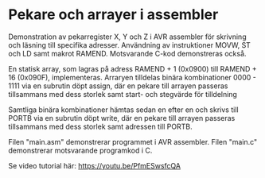 # Pekare och arrayer i assembler
Demonstration av pekarregister X, Y och Z i AVR assembler för skrivning och läsning till specifika adresser.
Användning av instruktioner MOVW, ST och LD samt makrot RAMEND.
Motsvarande C-kod demonstreras också.

En statisk array, som lagras på adress RAMEND + 1 (0x0900) till RAMEND + 16 (0x090F), implementeras. 
Arraryen tilldelas binära kombinationer 0000 - 1111 via en subrutin döpt assign, där en pekare till arrayen
passeras tillsammans med dess storlek samt start- och stegvärde för tilldelning

Samtliga binära kombinationer hämtas sedan en efter en och skrivs till PORTB via en subrutin döpt write,
där en pekare till arrayen passeras tillsammans med dess storlek samt adressen till PORTB.

Filen "main.asm" demonstrerar programmet i AVR assembler.
Filen "main.c" demonstrerar motsvarande programkod i C.

Se video tutorial här:
https://youtu.be/PfmESwsfcQA